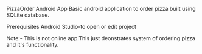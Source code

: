 PizzaOrder Android App
Basic android application to order pizza built using SQLite database.

Prerequisites
Android Studio-to open or edit project

Note:-
This is not online app.This just deonstrates system of ordering pizza and it's functionality.

